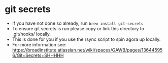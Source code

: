 # git secrets
* If you have not done so already, run `brew install git-secrets`
* To ensure git secrets is run please copy or link this directory to .git/hooks/ locally.
* This is done for you if you use the rsync script to spin agora up locally.
* For more information see: https://broadinstitute.atlassian.net/wiki/spaces/GAWB/pages/136445956/Git+Secrets+SHHHHH
